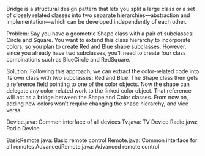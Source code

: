 Bridge is a structural design pattern that lets you split a large class or a set of closely related classes into two separate hierarchies—abstraction and implementation—which can be developed independently of each other.

Problem:
Say you have a geometric Shape class with a pair of subclasses: Circle and Square. You want to extend this class hierarchy to incorporate colors, so you plan to create Red and Blue shape subclasses. However, since you already have two subclasses, you’ll need to create four class combinations such as BlueCircle and RedSquare.

Solution:
Following this approach, we can extract the color-related code into its own class with two subclasses: Red and Blue. The Shape class then gets a reference field pointing to one of the color objects. Now the shape can delegate any color-related work to the linked color object. That reference will act as a bridge between the Shape and Color classes. From now on, adding new colors won’t require changing the shape hierarchy, and vice versa.

Device.java: Common interface of all devices
Tv.java: TV Device
Radio.java: Radio Device

BasicRemote.java: Basic remote control
Remote.java: Common interface for all remotes
AdvancedRemote.java: Advanced remote control